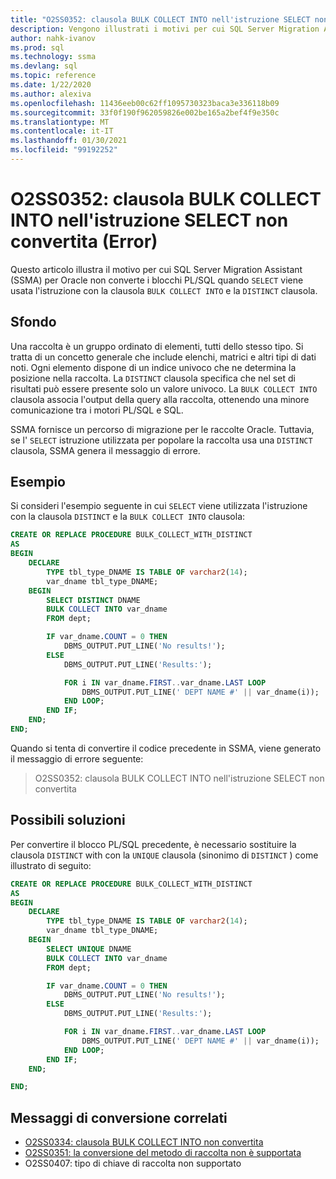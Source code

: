 ```yaml
---
title: "O2SS0352: clausola BULK COLLECT INTO nell'istruzione SELECT non convertita (Error)"
description: Vengono illustrati i motivi per cui SQL Server Migration Assistant (SSMA) per Oracle non converte i blocchi PL/SQL quando viene utilizzata l'istruzione SELECT con la clausola BULK COLLECT INTO e la clausola DISTINCT.
author: nahk-ivanov
ms.prod: sql
ms.technology: ssma
ms.devlang: sql
ms.topic: reference
ms.date: 1/22/2020
ms.author: alexiva
ms.openlocfilehash: 11436eeb00c62ff1095730323baca3e336118b09
ms.sourcegitcommit: 33f0f190f962059826e002be165a2bef4f9e350c
ms.translationtype: MT
ms.contentlocale: it-IT
ms.lasthandoff: 01/30/2021
ms.locfileid: "99192252"
---
```

# <a name="o2ss0352-bulk-collect-into-clause-in-select-statement-not-converted-error"></a>O2SS0352: clausola BULK COLLECT INTO nell'istruzione SELECT non convertita (Error)

Questo articolo illustra il motivo per cui SQL Server Migration Assistant (SSMA) per Oracle non converte i blocchi PL/SQL quando `SELECT` viene usata l'istruzione con la clausola `BULK COLLECT INTO` e la `DISTINCT` clausola.

## <a name="background"></a>Sfondo

Una raccolta è un gruppo ordinato di elementi, tutti dello stesso tipo. Si tratta di un concetto generale che include elenchi, matrici e altri tipi di dati noti. Ogni elemento dispone di un indice univoco che ne determina la posizione nella raccolta. La `DISTINCT` clausola specifica che nel set di risultati può essere presente solo un valore univoco. La `BULK COLLECT INTO` clausola associa l'output della query alla raccolta, ottenendo una minore comunicazione tra i motori PL/SQL e SQL.

SSMA fornisce un percorso di migrazione per le raccolte Oracle. Tuttavia, se l' `SELECT` istruzione utilizzata per popolare la raccolta usa una `DISTINCT` clausola, SSMA genera il messaggio di errore.

## <a name="example"></a>Esempio

Si consideri l'esempio seguente in cui `SELECT` viene utilizzata l'istruzione con la clausola `DISTINCT` e la `BULK COLLECT INTO` clausola:

```sql
CREATE OR REPLACE PROCEDURE BULK_COLLECT_WITH_DISTINCT
AS
BEGIN
    DECLARE
        TYPE tbl_type_DNAME IS TABLE OF varchar2(14);
        var_dname tbl_type_DNAME;
    BEGIN
        SELECT DISTINCT DNAME
        BULK COLLECT INTO var_dname
        FROM dept;

        IF var_dname.COUNT = 0 THEN
            DBMS_OUTPUT.PUT_LINE('No results!');
        ELSE
            DBMS_OUTPUT.PUT_LINE('Results:');

            FOR i IN var_dname.FIRST..var_dname.LAST LOOP
                DBMS_OUTPUT.PUT_LINE(' DEPT NAME #' || var_dname(i));
            END LOOP;
        END IF;
    END;
END;
```

Quando si tenta di convertire il codice precedente in SSMA, viene generato il messaggio di errore seguente:

> O2SS0352: clausola BULK COLLECT INTO nell'istruzione SELECT non convertita

## <a name="possible-remedies"></a>Possibili soluzioni

Per convertire il blocco PL/SQL precedente, è necessario sostituire la clausola `DISTINCT` with con la `UNIQUE` clausola (sinonimo di `DISTINCT` ) come illustrato di seguito:

```sql
CREATE OR REPLACE PROCEDURE BULK_COLLECT_WITH_DISTINCT
AS
BEGIN
    DECLARE
        TYPE tbl_type_DNAME IS TABLE OF varchar2(14);
        var_dname tbl_type_DNAME;
    BEGIN
        SELECT UNIQUE DNAME
        BULK COLLECT INTO var_dname
        FROM dept;

        IF var_dname.COUNT = 0 THEN
            DBMS_OUTPUT.PUT_LINE('No results!');
        ELSE
            DBMS_OUTPUT.PUT_LINE('Results:');

            FOR i IN var_dname.FIRST..var_dname.LAST LOOP
                DBMS_OUTPUT.PUT_LINE(' DEPT NAME #' || var_dname(i));
            END LOOP;
        END IF;
    END;

END;
```

## <a name="related-conversion-messages"></a>Messaggi di conversione correlati

* [O2SS0334: clausola BULK COLLECT INTO non convertita](o2ss0334.md)
* [O2SS0351: la conversione del metodo di raccolta non è supportata](o2ss0351.md)
* O2SS0407: tipo di chiave di raccolta non supportato
